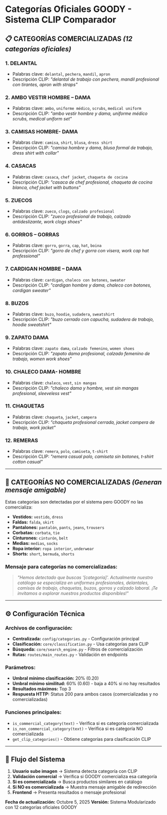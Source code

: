 # Categorías Oficiales GOODY - Sistema CLIP Comparador

## 📋 **CATEGORÍAS COMERCIALIZADAS** *(12 categorías oficiales)*

### 1. **DELANTAL**
- Palabras clave: `delantal`, `pechera`, `mandil`, `apron`
- Descripción CLIP: *"delantal de trabajo con pechera, mandil profesional con tirantes, apron with straps"*

### 2. **AMBO VESTIR HOMBRE – DAMA**
- Palabras clave: `ambo`, `uniforme médico`, `scrubs`, `medical uniform`
- Descripción CLIP: *"ambo vestir hombre y dama, uniforme médico scrubs, medical uniform set"*

### 3. **CAMISAS HOMBRE- DAMA**
- Palabras clave: `camisa`, `shirt`, `blusa`, `dress shirt`
- Descripción CLIP: *"camisa hombre y dama, blusa formal de trabajo, dress shirt with collar"*

### 4. **CASACAS**
- Palabras clave: `casaca`, `chef jacket`, `chaqueta de cocina`
- Descripción CLIP: *"casaca de chef profesional, chaqueta de cocina blanca, chef jacket with buttons"*

### 5. **ZUECOS**
- Palabras clave: `zueco`, `clogs`, `calzado profesional`
- Descripción CLIP: *"zueco profesional de trabajo, calzado antideslizante, work clogs shoes"*

### 6. **GORROS – GORRAS**
- Palabras clave: `gorro`, `gorra`, `cap`, `hat`, `boina`
- Descripción CLIP: *"gorro de chef y gorra con visera, work cap hat professional"*

### 7. **CARDIGAN HOMBRE – DAMA**
- Palabras clave: `cardigan`, `chaleco con botones`, `sweater`
- Descripción CLIP: *"cardigan hombre y dama, chaleco con botones, cardigan sweater"*

### 8. **BUZOS**
- Palabras clave: `buzo`, `hoodie`, `sudadera`, `sweatshirt`
- Descripción CLIP: *"buzo cerrado con capucha, sudadera de trabajo, hoodie sweatshirt"*

### 9. **ZAPATO DAMA**
- Palabras clave: `zapato dama`, `calzado femenino`, `women shoes`
- Descripción CLIP: *"zapato dama profesional, calzado femenino de trabajo, women work shoes"*

### 10. **CHALECO DAMA- HOMBRE**
- Palabras clave: `chaleco`, `vest`, `sin mangas`
- Descripción CLIP: *"chaleco dama y hombre, vest sin mangas profesional, sleeveless vest"*

### 11. **CHAQUETAS**
- Palabras clave: `chaqueta`, `jacket`, `campera`
- Descripción CLIP: *"chaqueta profesional cerrada, jacket campera de trabajo, work jacket"*

### 12. **REMERAS**
- Palabras clave: `remera`, `polo`, `camiseta`, `t-shirt`
- Descripción CLIP: *"remera casual polo, camiseta sin botones, t-shirt cotton casual"*

---

## 🚫 **CATEGORÍAS NO COMERCIALIZADAS** *(Generan mensaje amigable)*

Estas categorías son detectadas por el sistema pero GOODY no las comercializa:

- **Vestidos:** `vestido`, `dress`
- **Faldas:** `falda`, `skirt`
- **Pantalones:** `pantalón`, `pants`, `jeans`, `trousers`
- **Corbatas:** `corbata`, `tie`
- **Cinturones:** `cinturón`, `belt`
- **Medias:** `medias`, `socks`
- **Ropa interior:** `ropa interior`, `underwear`
- **Shorts:** `short`, `bermuda`, `shorts`

### Mensaje para categorías no comercializadas:
> *"Hemos detectado que buscas '[categoría]'. Actualmente nuestro catálogo se especializa en uniformes profesionales, delantales, camisas de trabajo, chaquetas, buzos, gorros y calzado laboral. ¡Te invitamos a explorar nuestros productos disponibles!"*

---

## ⚙️ **Configuración Técnica**

### Archivos de configuración:
- **Centralizada:** `config/categories.py` - Configuración principal
- **Clasificación:** `core/classification.py` - Usa categorías para CLIP
- **Búsqueda:** `core/search_engine.py` - Filtros de comercialización
- **Rutas:** `routes/main_routes.py` - Validación en endpoints

### Parámetros:
- **Umbral mínimo clasificación:** 20% (0.20)
- **Umbral mínimo similitud:** 60% (0.60) - baja a 40% si no hay resultados
- **Resultados máximos:** Top 3
- **Respuesta HTTP:** Status 200 para ambos casos (comercializadas y no comercializadas)

### Funciones principales:
- `is_commercial_category(text)` - Verifica si es categoría comercializada
- `is_non_commercial_category(text)` - Verifica si es categoría NO comercializada
- `get_clip_categories()` - Obtiene categorías para clasificación CLIP

---

## 🎯 **Flujo del Sistema**

1. **Usuario sube imagen** → Sistema detecta categoría con CLIP
2. **Validación comercial** → Verifica si GOODY comercializa esa categoría
3. **Si es comercializada** → Busca productos similares en catálogo
4. **Si NO es comercializada** → Muestra mensaje amigable de redirección
5. **Frontend** → Presenta resultados o mensaje profesional

**Fecha de actualización:** Octubre 5, 2025
**Versión:** Sistema Modularizado con 12 categorías oficiales GOODY